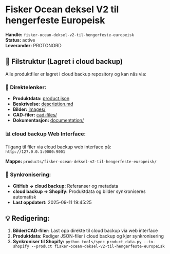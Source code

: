 # Fisker Ocean deksel V2 til hengerfeste Europeisk

**Handle:** `fisker-ocean-deksel-v2-til-hengerfeste-europeisk`  
**Status:** active  
**Leverandør:** PROTONORD

## 📁 Filstruktur (Lagret i cloud backup)

Alle produktfiler er lagret i cloud backup repository og kan nås via:

### 🔗 Direktelenker:
- **Produktdata:** [product.json](http://127.0.0.1:9000/products/fisker-ocean-deksel-v2-til-hengerfeste-europeisk/product.json)
- **Beskrivelse:** [description.md](http://127.0.0.1:9000/products/fisker-ocean-deksel-v2-til-hengerfeste-europeisk/description.md)
- **Bilder:** [images/](http://127.0.0.1:9000/products/fisker-ocean-deksel-v2-til-hengerfeste-europeisk/images/)
- **CAD-filer:** [cad-files/](http://127.0.0.1:9000/products/fisker-ocean-deksel-v2-til-hengerfeste-europeisk/cad-files/)
- **Dokumentasjon:** [documentation/](http://127.0.0.1:9000/products/fisker-ocean-deksel-v2-til-hengerfeste-europeisk/documentation/)

### 📊 cloud backup Web Interface:
Tilgang til filer via cloud backup web interface på:
`http://127.0.0.1:9000:9001`

**Mappe:** `products/fisker-ocean-deksel-v2-til-hengerfeste-europeisk/`

### 🔄 Synkronisering:
- **GitHub → cloud backup:** Referanser og metadata
- **cloud backup → Shopify:** Produktdata og bilder synkroniseres automatisk
- **Last oppdatert:** 2025-09-11 19:45:25

## 💡 Redigering:
1. **Bilder/CAD-filer:** Last opp direkte til cloud backup via web interface
2. **Produktdata:** Rediger JSON-filer i cloud backup og kjør synkronisering
3. **Synkroniser til Shopify:** `python tools/sync_product_data.py --to-shopify --product fisker-ocean-deksel-v2-til-hengerfeste-europeisk`

